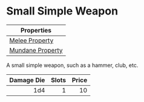 # Small Simple Weapon

| Properties                                                               |
| ------------------------------------------------------------------------ |
| [Melee Property](../../Weapon%20Properties/Melee%20Property.md)             |
| [Mundane Property](../../Material%20Properties/Mundane%20Property.md) |

A small simple weapon, such as a hammer, club, etc.

| Damage Die |  Slots | Price |
| ---------: | -----: | ----: |
|        1d4 |      1 |    10 |
